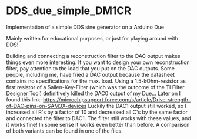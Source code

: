 # DDS_due_simple_DM1CR
Implementation of a simple DDS sine generator on a Arduino Due

Mainly written for educational purposes, or just for playing around with DDS!

Building and connecting a reconstruction filter to the DAC output makes things even more interesting.
If you want to design your own reconstruction filter, pay attention to the load that you put on the DAC outputs.
Some people, including me, have fried a DAC output because the datasheet contains no specifications for the max. load.
Using a 1.5-kOhm-resistor as first resistor of a Sallen-Key-Filter (which was the outcome of the TI Filter Designer Tool) definitively killed the DAC0 output of my Due...
Later on I found this link:
https://microchipsupport.force.com/s/article/Drive-strength-of-DAC-pins-on-SAM3X-devices
Luckily the DAC1 output still worked, so I increased all R's by a factor of 10 and decreased all C's by the same factor and connected the filter to DAC1.
The filter still works with these values, and it works fine! In some sense it works even better than before.
A comparison of both variants can be found in one of the files.

